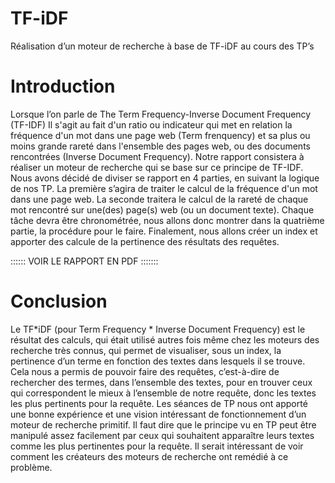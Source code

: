 # TF-iDF
Réalisation d’un moteur de recherche à base de TF-iDF au cours des TP’s

# Introduction
Lorsque l’on parle de The Term Frequency-Inverse Document Frequency (TF-IDF) Il s'agit au fait
d'un ratio ou indicateur qui met en relation la fréquence d'un mot dans une page web (Term
frenquency) et sa plus ou moins grande rareté dans l'ensemble des pages web, ou des
documents rencontrées (Inverse Document Frequency).
Notre rapport consistera à réaliser un moteur de recherche qui se base sur ce principe de TF-IDF.
Nous avons décidé de diviser se rapport en 4 parties, en suivant la logique de nos TP. La
première s’agira de traiter le calcul de la fréquence d'un mot dans une page web. La seconde
traitera le calcul de la rareté de chaque mot rencontré sur une(des) page(s) web (ou un
document texte). Chaque tâche devra être chronométrée, nous allons donc montrer dans la
quatrième partie, la procédure pour le faire. Finalement, nous allons créer un index et apporter
des calcule de la pertinence des résultats des requêtes.

:::::: VOIR LE RAPPORT EN PDF :::::::

# Conclusion
Le TF*iDF (pour Term Frequency * Inverse Document Frequency) est le résultat des calculs, qui
était utilisé autres fois même chez les moteurs des recherche très connus, qui permet de
visualiser, sous un index, la pertinence d’un terme en fonction des textes dans lesquels il se
trouve. Cela nous a permis de pouvoir faire des requêtes, c’est-à-dire de rechercher des termes,
dans l’ensemble des textes, pour en trouver ceux qui correspondent le mieux à l’ensemble de
notre requête, donc les textes les plus pertinents pour la requête.
Les séances de TP nous ont apporté une bonne expérience et une vision intéressant de
fonctionnement d’un moteur de recherche primitif. Il faut dire que le principe vu en TP peut être
manipulé assez facilement par ceux qui souhaitent apparaître leurs textes comme les plus
pertinentes pour la requête. Il serait intéressant de voir comment les créateurs des moteurs de
recherche ont remédié à ce problème.
